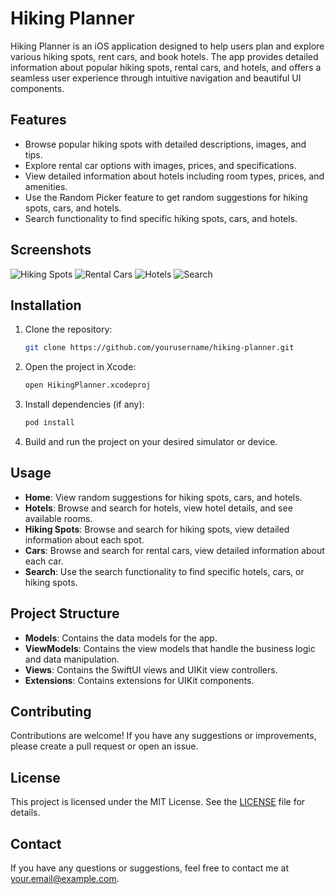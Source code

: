 # Hiking Planner

Hiking Planner is an iOS application designed to help users plan and explore various hiking spots, rent cars, and book hotels. The app provides detailed information about popular hiking spots, rental cars, and hotels, and offers a seamless user experience through intuitive navigation and beautiful UI components.

## Features

- Browse popular hiking spots with detailed descriptions, images, and tips.
- Explore rental car options with images, prices, and specifications.
- View detailed information about hotels including room types, prices, and amenities.
- Use the Random Picker feature to get random suggestions for hiking spots, cars, and hotels.
- Search functionality to find specific hiking spots, cars, and hotels.

## Screenshots

![Hiking Spots](path/to/hiking_spots_screenshot.png)
![Rental Cars](path/to/rental_cars_screenshot.png)
![Hotels](path/to/hotels_screenshot.png)
![Search](path/to/search_screenshot.png)

## Installation

1. Clone the repository:
    ```bash
    git clone https://github.com/yourusername/hiking-planner.git
    ```

2. Open the project in Xcode:
    ```bash
    open HikingPlanner.xcodeproj
    ```

3. Install dependencies (if any):
    ```bash
    pod install
    ```

4. Build and run the project on your desired simulator or device.

## Usage

- **Home**: View random suggestions for hiking spots, cars, and hotels.
- **Hotels**: Browse and search for hotels, view hotel details, and see available rooms.
- **Hiking Spots**: Browse and search for hiking spots, view detailed information about each spot.
- **Cars**: Browse and search for rental cars, view detailed information about each car.
- **Search**: Use the search functionality to find specific hotels, cars, or hiking spots.

## Project Structure

- **Models**: Contains the data models for the app.
- **ViewModels**: Contains the view models that handle the business logic and data manipulation.
- **Views**: Contains the SwiftUI views and UIKit view controllers.
- **Extensions**: Contains extensions for UIKit components.

## Contributing

Contributions are welcome! If you have any suggestions or improvements, please create a pull request or open an issue.

## License

This project is licensed under the MIT License. See the [LICENSE](LICENSE) file for details.

## Contact

If you have any questions or suggestions, feel free to contact me at [your.email@example.com](mailto:your.email@example.com).

